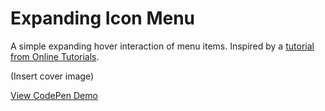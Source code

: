 # Expanding Icon Menu
A simple expanding hover interaction of menu items. Inspired by a [tutorial from Online Tutorials](https://www.youtube.com/watch?v=yE_CKgG9gcQz).

(Insert cover image)

[View CodePen Demo](https://codepen.io/pleasedonotdisturb/pen/BaxEQNN)
